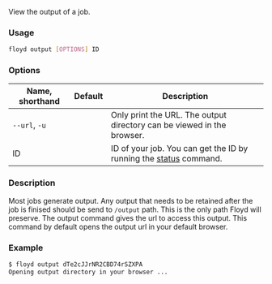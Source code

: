 View the output of a job.

### Usage
```bash
floyd output [OPTIONS] ID
```

### Options
| Name, shorthand | Default | Description |
| --------------- | ------- | ----------- |
| `--url`, `-u` |      | Only print the URL. The output directory can be viewed in the browser. |
| ID |      | ID of your job. You can get the ID by running the [status](#status) command.    |

### Description
Most jobs generate output. Any output that needs to be retained after the job is finised should be send to `/output` path.
This is the only path Floyd will preserve. The output command gives the url to access this output. This command by default opens the 
output url in your default browser.

### Example
```bash
$ floyd output dTe2cJJrNR2CBD74rSZXPA
Opening output directory in your browser ...
```
